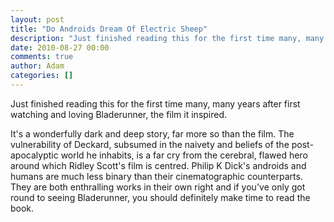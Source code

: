 ```yaml
---
layout: post
title: "Do Androids Dream Of Electric Sheep"
description: "Just finished reading this for the first time many, many years after first watching and loving Bladerunner, the film it inspired. It's a wonderfully dark and deep story, far more so than the film. The vulnerability of Deckard, subsumed in the naiv..."
date: 2010-08-27 00:00
comments: true
author: Adam
categories: []
---
```


Just finished reading this for the first time many, many years after first watching and loving Bladerunner, the film it inspired. <p /> It's a wonderfully dark and deep story, far more so than the film. The vulnerability of Deckard, subsumed in the naivety and beliefs of the post-apocalyptic world he inhabits, is a far cry from the cerebral, flawed hero around which Ridley Scott's film is centred. Philip K Dick's androids and humans are much less binary than their cinematographic counterparts.
They are both enthralling works in their own right and if you've only got round to seeing Bladerunner, you should definitely make time to read the book.
